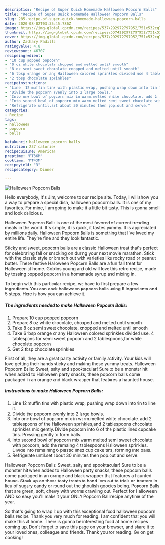 ```yaml
---
description: "Recipe of Super Quick Homemade Halloween Popcorn Balls"
title: "Recipe of Super Quick Homemade Halloween Popcorn Balls"
slug: 285-recipe-of-super-quick-homemade-halloween-popcorn-balls
date: 2020-08-02T03:35:45.786Z
image: https://img-global.cpcdn.com/recipes/5374292972797952/751x532cq70/halloween-popcorn-balls-recipe-main-photo.jpg
thumbnail: https://img-global.cpcdn.com/recipes/5374292972797952/751x532cq70/halloween-popcorn-balls-recipe-main-photo.jpg
cover: https://img-global.cpcdn.com/recipes/5374292972797952/751x532cq70/halloween-popcorn-balls-recipe-main-photo.jpg
author: Zachary Padilla
ratingvalue: 4.8
reviewcount: 46707
recipeingredient:
- "10 cup popped popcorn"
- "8 oz white chocolate chopped and melted until smooth"
- "8 oz semi sweet chocolate cnopped and melted until smooth"
- "6 tbsp orange or any Halloween colored sprinkles divided use 4 tablespons for semi sweet popcorn and 2 tablespoonsfor white chocolate popcorn"
- "2 tbsp chocolate sprinkles"
recipeinstructions:
- "Line  12 muffin tins with plastic wrap, pushing wrap down into tin to line it."
- "Divide the popcorn evenly into 2 large bowls."
- "Into one bowl of popcorn mix in warm.melted white chocolate, add 2 tablespoons of the Halloween sprinkles,and 2 tablespoons chocolate sprinkles mix gently.  Divide popcorn into 6 of the plastic lined cupcake tins. Pressing gently to form  balls."
- "Into second bowl of popcorn mix warm melted semi sweet chocolate with popcorn, add the remaing 4 tablespoons Halloween sprinkles. Divide into remaining 6 plastic lined cup cake tins, forming into balls."
- "Refrigerate until.set about 30 minutes then pop.out and serve."
categories:
- Recipe
tags:
- halloween
- popcorn
- balls

katakunci: halloween popcorn balls 
nutrition: 237 calories
recipecuisine: American
preptime: "PT36M"
cooktime: "PT43M"
recipeyield: "3"
recipecategory: Dinner

---
```



![Halloween Popcorn Balls](https://img-global.cpcdn.com/recipes/5374292972797952/751x532cq70/halloween-popcorn-balls-recipe-main-photo.jpg)

Hello everybody, it's Jim, welcome to our recipe site. Today, I will show you a way to prepare a special dish, halloween popcorn balls. It is one of my favorites. For mine, I am going to make it a little bit tasty. This is gonna smell and look delicious.

Halloween Popcorn Balls is one of the most favored of current trending meals in the world. It's simple, it is quick, it tastes yummy. It is appreciated by millions daily. Halloween Popcorn Balls is something that I've loved my entire life. They're fine and they look fantastic.

Sticky and sweet, popcorn balls are a classic Halloween treat that&#39;s perfect for celebrating fall or snacking on during your next movie marathon. Stick with the classic style or branch out with varieties like rocky road or peanut butter. These festive Halloween Popcorn Balls are a fun fall treat for Halloween at home. Goblins young and old will love this retro recipe, made by tossing popped popcorn in a homemade syrup and mixing in.


To begin with this particular recipe, we have to first prepare a few ingredients. You can cook halloween popcorn balls using 5 ingredients and 5 steps. Here is how you can achieve it.

<!--inarticleads1-->

##### The ingredients needed to make Halloween Popcorn Balls:

1. Prepare 10 cup popped popcorn
1. Prepare 8 oz white chocolate, chopped and melted until smooth
1. Take 8 oz semi sweet chocolate, cnopped and melted until smooth
1. Take 6 tbsp orange or any Halloween colored sprinkles divided use. 4 tablespons for semi sweet popcorn and 2 tablespoons,for white chocolate popcorn
1. Get 2 tbsp chocolate sprinkles


First of all, they are a great party activity or family activity. Your kids will love getting their hands sticky and making these yummy treats. Halloween Popcorn Balls: Sweet, salty and spooktacular! Sure to be a monster hit when added to Halloween party snacks, these popcorn balls come packaged in an orange and black wrapper that features a haunted house. 

<!--inarticleads2-->

##### Instructions to make Halloween Popcorn Balls:

1. Line  12 muffin tins with plastic wrap, pushing wrap down into tin to line it.
1. Divide the popcorn evenly into 2 large bowls.
1. Into one bowl of popcorn mix in warm.melted white chocolate, add 2 tablespoons of the Halloween sprinkles,and 2 tablespoons chocolate sprinkles mix gently.  Divide popcorn into 6 of the plastic lined cupcake tins. Pressing gently to form  balls.
1. Into second bowl of popcorn mix warm melted semi sweet chocolate with popcorn, add the remaing 4 tablespoons Halloween sprinkles. Divide into remaining 6 plastic lined cup cake tins, forming into balls.
1. Refrigerate until.set about 30 minutes then pop.out and serve.


Halloween Popcorn Balls: Sweet, salty and spooktacular! Sure to be a monster hit when added to Halloween party snacks, these popcorn balls come packaged in an orange and black wrapper that features a haunted house. Stock up on these tasty treats to hand &#39;em out to trick-or-treaters in lieu of sugary candy or round out the ghoulish goodies being. Popcorn Balls that are green, soft, chewy with worms crawling out. Perfect for Halloween AND so easy you&#39;ll make it your ONLY Popcorn Ball recipe anytime of the year. 

So that's going to wrap it up with this exceptional food halloween popcorn balls recipe. Thank you very much for reading. I am confident that you will make this at home. There is gonna be interesting food at home recipes coming up. Don't forget to save this page on your browser, and share it to your loved ones, colleague and friends. Thank you for reading. Go on get cooking!
